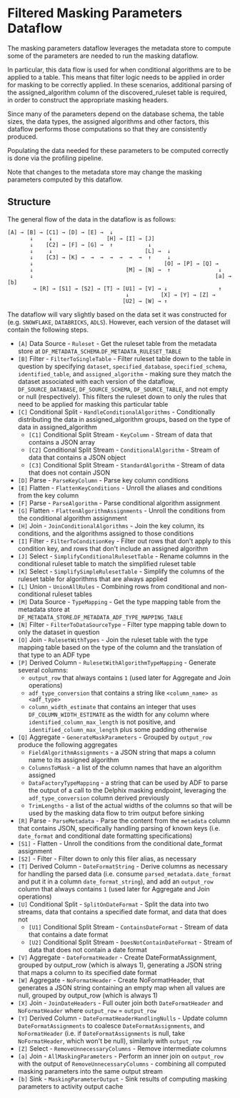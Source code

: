 # Filtered Masking Parameters Dataflow

The masking parameters dataflow leverages the metadata store to compute some of the parameters are needed to run the
masking dataflow.

In particular, this data flow is used for when conditional algorithms are to be applied to a table. This means that
filter logic needs to be applied in order for masking to be correctly applied. In these scenarios, additional parsing of
the assigned_algorithm column of the discovered_ruleset table is required, in order to construct the appropriate masking
headers.

Since many of the parameters depend on the database schema, the table sizes, the data types, the
assigned algorithms and other factors, this dataflow performs those computations so that they are consistently produced.

Populating the data needed for these parameters to be computed correctly is done via the profiling pipeline.

Note that changes to the metadata store may change the masking parameters computed by this dataflow.

## Structure

The general flow of the data in the dataflow is as follows:
```
[A] → [B] → [C1] → [D] → [E] →  ↓
       ↓     ↓                 [H] → [I] → [J]
       ↓    [C2] → [F] → [G] →  ↑           ↓
       ↓     ↓                             [L] →  ↓
       ↓    [C3] → [K] →  →  →  →  →  →  →  ↑     ↓
       ↓                                         [O] → [P] → [Q] →
       ↓                             [M] → [N] →  ↑               ↓
       ↓                                                         [a] → [b]
        → [R] → [S1] → [S2] → [T] → [U1] → [V] → ↓                ↑
                                     ↓          [X] → [Y] → [Z] → 
                                    [U2] → [W] → ↑
```

The dataflow will vary slightly based on the data set it was constructed for (e.g. `SNOWFLAKE`, `DATABRICKS`, `ADLS`).
However, each version of the dataset will contain the following steps.

* `[A]` Data Source - `Ruleset` - Get the ruleset table from the metadata store at
`DF_METADATA_SCHEMA`.`DF_METADATA_RULESET_TABLE`
* `[B]` Filter - `FilterToSingleTable` - Filter ruleset table down to the table in question by specifying `dataset`,
`specified_database`, `specified_schema`, `identified_table`, and `assigned_algorithm` - making sure they match
the dataset associated with each version of the dataflow, `DF_SOURCE_DATABASE`, `DF_SOURCE_SCHEMA`, `DF_SOURCE_TABLE`,
and not empty or null (respectively). This filters the ruleset down to only the rules that need to be applied for
masking this particular table
* `[C]` Conditional Split - `HandleConditionalAlgorithms` - Conditionally distributing the data in assigned_algorithm
groups, based on the type of data in assigned_algorithm 
  * `[C1]` Conditional Split Stream - `KeyColumn` - Stream of data that contains a JSON array
  * `[C2]` Conditional Split Stream - `ConditionalAlgorithm` - Stream of data that contains a JSON object
  * `[C3]` Conditional Split Stream - `StandardAlgorithm` - Stream of data that does not contain JSON 
* `[D]` Parse - `ParseKeyColumn` - Parse key column conditions
* `[E]` Flatten - `FlattenKeyConditions` - Unroll the aliases and conditions from the key column
* `[F]` Parse - `ParseAlgorithm` - Parse conditional algorithm assignment
* `[G]` Flatten - `FlattenAlgorithmAssignments` - Unroll the conditions from the conditional algorithm assignment
* `[H]` Join - `JoinConditionalAlgorithms` - Join the key column, its conditions, and the algorithms assigned to those
conditions
* `[I]` Filter - `FilterToConditionKey` - Filter out rows that don't apply to this condition key, and rows that don't
include an assigned algorithm
* `[J]` Select - `SimplifyConditionalRulesetTable` - Rename columns in the conditional ruleset table to match the
simplified ruleset table
* `[K]` Select - `SimplifySimpleRulesetTable` - Simplify the columns of the ruleset table for algorithms that are always
applied
* `[L]` Union - `UnionAllRules` - Combining rows from conditional and non-conditional ruleset tables
* `[M]` Data Source - `TypeMapping` - Get the type mapping table from the metadata store at
  `DF_METADATA_STORE`.`DF_METADATA_ADF_TYPE_MAPPING_TABLE`
* `[N]` Filter - `FilterToDataSourceType` - Filter type mapping table down to only the dataset in question
* `[O]` Join - `RulesetWithTypes` - Join the ruleset table with the type mapping table based on the type of the column
  and the translation of that type to an ADF type
* `[P]` Derived Column - `RulesetWithAlgorithmTypeMapping` - Generate several columns:
  * `output_row` that always contains `1` (used later for Aggregate and Join operations)
  * `adf_type_conversion` that contains a string like `<column_name> as <adf_type>`
  * `column_width_estimate` that contains an integer that uses `DF_COLUMN_WIDTH_ESTIMATE` as the width for any column
    where `identified_column_max_length` is not positive, and `identified_column_max_length` plus some padding otherwise
* `[Q]` Aggregate - `GenerateMaskParameters` - Grouped by `output_row` produce the following aggregates
  * `FieldAlgorithmAssignments` - a JSON string that maps a column name to its assigned algorithm
  * `ColumnsToMask` - a list of the column names that have an algorithm assigned
  * `DataFactoryTypeMapping` - a string that can be used by ADF to parse the output of a call to the Delphix masking
    endpoint, leveraging the `adf_type_conversion` column derived previously
  * `TrimLengths` - a list of the actual widths of the columns so that will be used by the masking data flow to trim
    output before sinking
* `[R]` Parse - `ParseMetadata` - Parse the content from the `metadata` column that contains JSON, specifically
  handling parsing of known keys (i.e. `date_format` and conditional date formatting specifications)
* `[S1]` - Flatten - Unroll the conditions from the conditional date_format assignment
* `[S2]` - Filter - Filter down to only this filer alias, as necessary
* `[T]` Derived Column - `DateFormatString` - Derive columns as necessary for handling the parsed data (i.e. consume
  `parsed_metadata.date_format` and put it in a column `date_format_string`), and add an `output_row` column that
  always contains `1` (used later for Aggregate and Join operations)
* `[U]` Conditional Split - `SplitOnDateFormat` - Split the data into two streams, data that contains a specified date
  format, and data that does not
  * `[U1]` Conditional Split Stream - `ContainsDateFormat` - Stream of data that contains a date format
  * `[U2]` Conditional Split Stream - `DoesNotContainDateFormat` - Stream of data that does not contain a date format
* `[V]` Aggregate - `DateFormatHeader` - Create DateFormatAssignment, grouped by output_row (which is always 1),
  generating a JSON string that maps a column to its specified date format
* `[W]` Aggregate - `NoFormatHeader` - Create NoFormatHeader, that generates a JSON string containing an empty map when
  all values are null, grouped by output_row (which is always 1)
* `[X]` Join - `JoinDateHeaders` - Full outer join both `DateFormatHeader` and `NoFormatHeader` where `output_row` =
  `output_row`
* `[Y]` Derived Column - `DateFormatHeaderHandlingNulls` - Update column `DateFormatAssignments` to coalesce
  `DateFormatAssignments`, and `NoFormatHeader` (i.e. if `DateFormatAssignments` is null, take `NoFormatHeader`, which
  won't be null), similarly with `output_row`
* `[Z]` Select -  `RemoveUnnecessaryColumns` - Remove intermediate columns
* `[a]` Join - `AllMaskingParameters` - Perform an inner join on `output_row` with the output of
  `RemoveUnnecessaryColumns` - combining all computed masking parameters into the same output stream
* `[b]` Sink - `MaskingParameterOutput` - Sink results of computing masking parameters to activity output cache